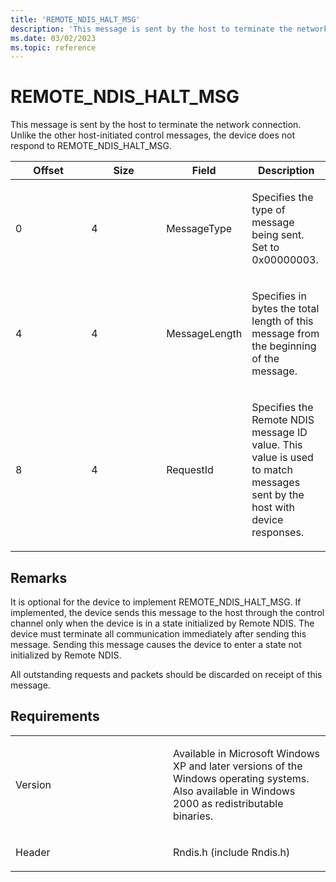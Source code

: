 ```yaml
---
title: 'REMOTE_NDIS_HALT_MSG'
description: 'This message is sent by the host to terminate the network connection.'
ms.date: 03/02/2023
ms.topic: reference
---
```


# REMOTE\_NDIS\_HALT\_MSG


This message is sent by the host to terminate the network connection. Unlike the other host-initiated control messages, the device does not respond to REMOTE\_NDIS\_HALT\_MSG.

<table>
<colgroup>
<col width="25%" />
<col width="25%" />
<col width="25%" />
<col width="25%" />
</colgroup>
<thead>
<tr class="header">
<th>Offset</th>
<th>Size</th>
<th>Field</th>
<th>Description</th>
</tr>
</thead>
<tbody>
<tr class="odd">
<td><p>0</p></td>
<td><p>4</p></td>
<td><p>MessageType</p></td>
<td><p>Specifies the type of message being sent. Set to 0x00000003.</p></td>
</tr>
<tr class="even">
<td><p>4</p></td>
<td><p>4</p></td>
<td><p>MessageLength</p></td>
<td><p>Specifies in bytes the total length of this message from the beginning of the message.</p></td>
</tr>
<tr class="odd">
<td><p>8</p></td>
<td><p>4</p></td>
<td><p>RequestId</p></td>
<td><p>Specifies the Remote NDIS message ID value. This value is used to match messages sent by the host with device responses.</p></td>
</tr>
</tbody>
</table>

 

## Remarks

It is optional for the device to implement REMOTE\_NDIS\_HALT\_MSG. If implemented, the device sends this message to the host through the control channel only when the device is in a state initialized by Remote NDIS. The device must terminate all communication immediately after sending this message. Sending this message causes the device to enter a state not initialized by Remote NDIS.

All outstanding requests and packets should be discarded on receipt of this message.

## Requirements

<table>
<colgroup>
<col width="50%" />
<col width="50%" />
</colgroup>
<tbody>
<tr class="odd">
<td><p>Version</p></td>
<td><p>Available in Microsoft Windows XP and later versions of the Windows operating systems. Also available in Windows 2000 as redistributable binaries.</p></td>
</tr>
<tr class="even">
<td><p>Header</p></td>
<td>Rndis.h (include Rndis.h)</td>
</tr>
</tbody>
</table>

 

 




